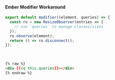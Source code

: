 #### Ember Modifier Workaround

```js
export default modifier((element, queries) => {
  const ro = new ResizeObserver(entries => {
    // use `queries` to manage classes/sizes
  });
  ro.observe(element);
  return () => ro.disconnect();
});
```
<br>

```html
{% raw %}
<div {{cq this.queries}}></div>
{% endraw %}
```
